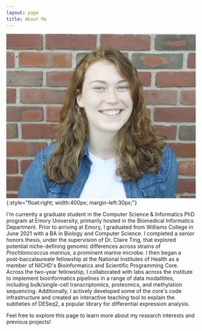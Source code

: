 ```yaml
---
layout: page
title: About Me
---
```

![image](assets/images/Campbell_headshot.jpg){:style="float:right; width:400px; margin-left:30px;"}

I'm currently a graduate student in the Computer Science & Informatics PhD program at Emory University, primarily hosted in the Biomedical Informatics Department. Prior to arriving at Emory, I graduated from Williams College in June 2021 with a BA in Biology and Computer Science. I completed a senior honors thesis, under the supervision of Dr. Claire Ting, that explored potential niche-defining genomic differences across strains of *Prochlorococcus marinus*, a prominent marine microbe. I then began a post-baccalaureate fellowship at the National Institutes of Health as a member of NICHD's Bioinformatics and Scientific Programming Core. Across the two-year fellowship, I collaborated with labs across the institute to implement bioinformatics pipelines in a range of data modalitites, including bulk/single-cell transcriptomics, proteomics, and methylation sequencing. Additionally, I actively developed some of the core's code infrastructure and created an interactive teaching tool to explain the subtleties of DESeq2, a popular library for differential expression analysis.


Feel free to explore this page to learn more about my research interests and previous projects!
